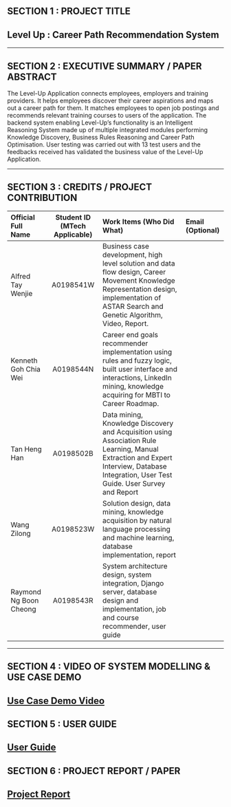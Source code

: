 ## SECTION 1 : PROJECT TITLE
## Level Up : Career Path Recommendation System

---
## SECTION 2 : EXECUTIVE SUMMARY / PAPER ABSTRACT
The Level-Up Application connects employees, employers and training providers. It helps employees discover their career aspirations and maps out a career path for them. It matches employees to open job postings and recommends relevant training courses to users of the application. The backend system enabling Level-Up’s functionality is an Intelligent Reasoning System made up of multiple integrated modules performing Knowledge Discovery, Business Rules Reasoning and Career Path Optimisation. User testing was carried out with 13 test users and the feedbacks received has validated the business value of the Level-Up Application. 

---
## SECTION 3 : CREDITS / PROJECT CONTRIBUTION

| Official Full Name  | Student ID (MTech Applicable)  | Work Items (Who Did What) | Email (Optional) |
| :------------ |:---------------:| :-----| :-----|
| Alfred Tay Wenjie | A0198541W | Business case development, high level solution and data flow design, Career Movement Knowledge Representation design, implementation of ASTAR Search and Genetic Algorithm, Video, Report. | |
| Kenneth Goh Chia Wei | A0198544N | Career end goals recommender implementation using rules and fuzzy logic, built user interface and interactions, LinkedIn mining, knowledge acquiring for MBTI to Career Roadmap. | |
| Tan Heng Han | A0198502B | Data mining, Knowledge Discovery and Acquisition using Association Rule Learning, Manual Extraction and Expert Interview, Database Integration, User Test Guide. User Survey and Report | |
| Wang Zilong | A0198523W | Solution design, data mining, knowledge acquisition by natural language processing and machine learning, database implementation, report | |
| Raymond Ng Boon Cheong | A0198543R | System architecture design, system integration, Django server, database design and implementation, job and course recommender, user guide | |

---
## SECTION 4 : VIDEO OF SYSTEM MODELLING & USE CASE DEMO
[Use Case Demo Video](https://github.com/raymondng76/IRS-MR-RS-2019-07-01-IS1FT-GRP-Team10-LevelUp/blob/master/Miscellaneous/Level%20Up%20Video%20Final.mp4)
---
## SECTION 5 : USER GUIDE
[User Guide](https://github.com/raymondng76/IRS-MR-RS-2019-07-01-IS1FT-GRP-Team10-LevelUp/blob/master/UserGuide/Team%2010%20LevelUp%20User%20Guide.pdf)
---
## SECTION 6 : PROJECT REPORT / PAPER
[Project Report](https://github.com/raymondng76/IRS-MR-RS-2019-07-01-IS1FT-GRP-Team10-LevelUp/blob/master/ProjectReport/Team%2010%20Level%20Up%20Report%20-%20Final.pdf)
---
